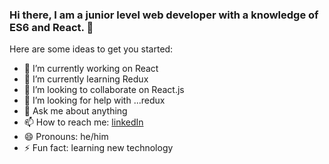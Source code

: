 ### Hi there, I am a junior level web developer with a knowledge of ES6 and React. 👋


Here are some ideas to get you started:

- 🔭 I’m currently working on React
- 🌱 I’m currently learning Redux
- 👯 I’m looking to collaborate on React.js
- 🤔 I’m looking for help with ...redux
- 💬 Ask me about anything
- 📫 How to reach me: [linkedIn](https://www.linkedin.com/in/rakibur74/)
- 😄 Pronouns: he/him
- ⚡ Fun fact: learning new technology

